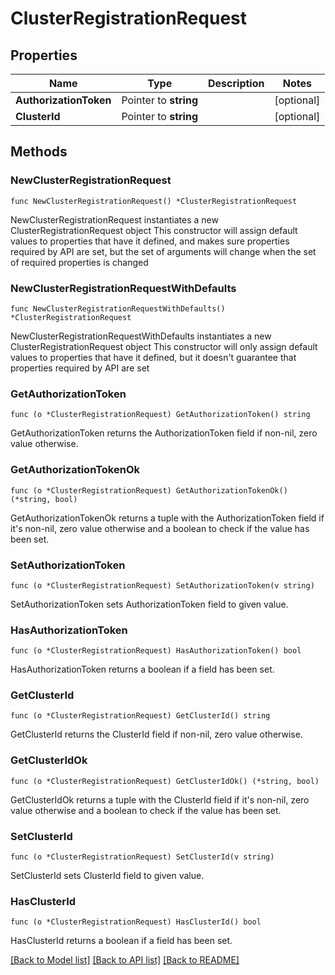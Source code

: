 # ClusterRegistrationRequest

## Properties

Name | Type | Description | Notes
------------ | ------------- | ------------- | -------------
**AuthorizationToken** | Pointer to **string** |  | [optional] 
**ClusterId** | Pointer to **string** |  | [optional] 

## Methods

### NewClusterRegistrationRequest

`func NewClusterRegistrationRequest() *ClusterRegistrationRequest`

NewClusterRegistrationRequest instantiates a new ClusterRegistrationRequest object
This constructor will assign default values to properties that have it defined,
and makes sure properties required by API are set, but the set of arguments
will change when the set of required properties is changed

### NewClusterRegistrationRequestWithDefaults

`func NewClusterRegistrationRequestWithDefaults() *ClusterRegistrationRequest`

NewClusterRegistrationRequestWithDefaults instantiates a new ClusterRegistrationRequest object
This constructor will only assign default values to properties that have it defined,
but it doesn't guarantee that properties required by API are set

### GetAuthorizationToken

`func (o *ClusterRegistrationRequest) GetAuthorizationToken() string`

GetAuthorizationToken returns the AuthorizationToken field if non-nil, zero value otherwise.

### GetAuthorizationTokenOk

`func (o *ClusterRegistrationRequest) GetAuthorizationTokenOk() (*string, bool)`

GetAuthorizationTokenOk returns a tuple with the AuthorizationToken field if it's non-nil, zero value otherwise
and a boolean to check if the value has been set.

### SetAuthorizationToken

`func (o *ClusterRegistrationRequest) SetAuthorizationToken(v string)`

SetAuthorizationToken sets AuthorizationToken field to given value.

### HasAuthorizationToken

`func (o *ClusterRegistrationRequest) HasAuthorizationToken() bool`

HasAuthorizationToken returns a boolean if a field has been set.

### GetClusterId

`func (o *ClusterRegistrationRequest) GetClusterId() string`

GetClusterId returns the ClusterId field if non-nil, zero value otherwise.

### GetClusterIdOk

`func (o *ClusterRegistrationRequest) GetClusterIdOk() (*string, bool)`

GetClusterIdOk returns a tuple with the ClusterId field if it's non-nil, zero value otherwise
and a boolean to check if the value has been set.

### SetClusterId

`func (o *ClusterRegistrationRequest) SetClusterId(v string)`

SetClusterId sets ClusterId field to given value.

### HasClusterId

`func (o *ClusterRegistrationRequest) HasClusterId() bool`

HasClusterId returns a boolean if a field has been set.


[[Back to Model list]](../README.md#documentation-for-models) [[Back to API list]](../README.md#documentation-for-api-endpoints) [[Back to README]](../README.md)


